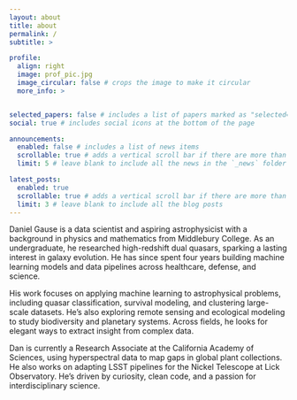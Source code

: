 ```yaml
---
layout: about
title: about
permalink: /
subtitle: >

profile:
  align: right
  image: prof_pic.jpg
  image_circular: false # crops the image to make it circular
  more_info: >


selected_papers: false # includes a list of papers marked as "selected={true}"
social: true # includes social icons at the bottom of the page

announcements:
  enabled: false # includes a list of news items
  scrollable: true # adds a vertical scroll bar if there are more than 3 news items
  limit: 5 # leave blank to include all the news in the `_news` folder

latest_posts:
  enabled: true
  scrollable: true # adds a vertical scroll bar if there are more than 3 new posts items
  limit: 3 # leave blank to include all the blog posts
---
```


Daniel Gause is a data scientist and aspiring astrophysicist with a background in physics and mathematics from Middlebury College. As an undergraduate, he researched high-redshift dual quasars, sparking a lasting interest in galaxy evolution. He has since spent four years building machine learning models and data pipelines across healthcare, defense, and science.

His work focuses on applying machine learning to astrophysical problems, including quasar classification, survival modeling, and clustering large-scale datasets. He’s also exploring remote sensing and ecological modeling to study biodiversity and planetary systems. Across fields, he looks for elegant ways to extract insight from complex data.

Dan is currently a Research Associate at the California Academy of Sciences, using hyperspectral data to map gaps in global plant collections. He also works on adapting LSST pipelines for the Nickel Telescope at Lick Observatory. He’s driven by curiosity, clean code, and a passion for interdisciplinary science.